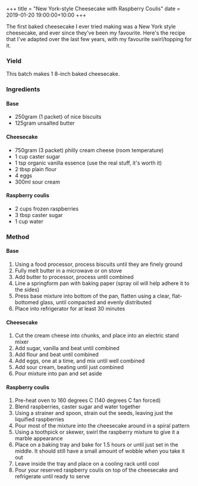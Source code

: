 +++
title = "New York-style Cheesecake with Raspberry Coulis"
date = 2019-01-20 19:00:00+10:00
+++

The first baked cheesecake I ever tried making was a New York style cheesecake, 
and ever since they've been my favourite.  Here's the recipe that I've adapted 
over the last few years, with my favourite swirl/topping for it. 

<!-- more -->

### Yield

This batch makes 1 8-inch baked cheesecake.

### Ingredients

#### Base

- 250gram (1 packet) of nice biscuits
- 125gram unsalted butter

#### Cheesecake

- 750gram (3 packet) philly cream cheese (room temperature)
- 1 cup caster sugar
- 1 tsp organic vanilla essence (use the real stuff, it's worth it)
- 2 tbsp plain flour
- 4 eggs
- 300ml sour cream

#### Raspberry coulis

- 2 cups frozen raspberries
- 3 tbsp caster sugar
- 1 cup water

### Method

#### Base

1. Using a food processor, process biscuits until they are finely ground
2. Fully melt butter in a microwave or on stove
3. Add butter to processor, process until combined
4. Line a springform pan with baking paper (spray oil will help adhere it to the sides)
5. Press base mixture into bottom of the pan, flatten using a clear,
   flat-bottomed glass, until compacted and evenly distributed
6. Place into refrigerator for at least 30 minutes

#### Cheesecake

1. Cut the cream cheese into chunks, and place into an electric stand mixer
2. Add sugar, vanilla and beat until combined
3. Add flour and beat until combined
4. Add eggs, one at a time, and mix until well combined
5. Add sour cream, beating until just combined
6. Pour mixture into pan and set aside

#### Raspberry coulis

1. Pre-heat oven to 160 degrees C (140 degrees C fan forced)
2. Blend raspberries, caster sugar and water together
3. Using a strainer and spoon, strain out the seeds, leaving just the
   liquified raspberries
4. Pour most of the mixture into the cheesecake around in a spiral pattern
5. Using a toothpick or skewer, swirl the raspberry mixture to give it a marble
   appearance
6. Place on a baking tray and bake for 1.5 hours or until just set in the middle.
   It should still have a small amount of wobble when you take it out
7. Leave inside the tray and place on a cooling rack until cool
6. Pour your reserved raspberry coulis on top of the cheesecake and refrigerate 
   until ready to serve
